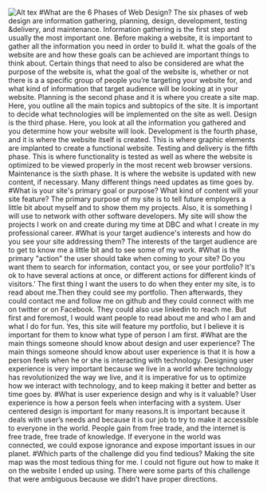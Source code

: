 ![Alt tex](/imgs/SITEMAP.png)
#What are the 6 Phases of Web Design?
 The six phases of web design are information gathering, planning, design, development, testing &delivery, and maintenance.
 Information gathering is the first step and usually the most important one. Before making a website, it is important to gather all the information you need in order to build it. what the goals of the website are and how these goals can be achieved are important things to think about. Certain things that need to also be considered are what the purpose of the website is, what the goal of the website is, whether or not there is a  a specific group of people you’re targeting your website for, and what kind of information that target audience will be looking at in your website.
 Planning is the second phase and it is where you create a site map. Here, you outline all the main topics and subtopics of the site. It is important to decide what technologies will be implemented on the site as well.
 Design  is the third phase. Here, you look at all the information you gathered and you determine how your website will look.
 Development is the fourth phase, and it is where the website itself is created. This is where graphic elements are implanted to create a functional website.
 Testing and delivery is the fifth phase. This is where functionality is tested as well as where the website is optimized to be viewed properly in the most recent web browser versions.
 Maintenance is the sixth phase. It is where the website is updated with new content, if necessary. Many different things need updates as time goes by.
#What is your site's primary goal or purpose? What kind of content will your site feature?
 The primary purpose of my site is to tell future employers a little bit about myself and to show them my projects. Also, it is something I will use to network with other software developers.  My site will show the projects I work on and create during my time at DBC and what I create in my professional career.
#What is your target audience's interests and how do you see your site addressing them?
 The interests of the target audience are to get to know me a little bit and to see some of my work.
#What is the primary "action" the user should take when coming to your site? Do you want them to search for information, contact you, or see your portfolio? It's ok to have several actions at once, or different actions for different kinds of visitors.’
 The first thing I want the users to do when they enter my site, is to read about me.Then they could see my portfolio. Then afterwards, they could contact me and follow me on github and they could connect with me on twitter or on Facebook. They could also use linkedin to reach me. But first and foremost, I would want people to read about me and who I am and what I do for fun. Yes, this site will feature my portfolio, but I believe it is important for them to know what type of person I am first.
#What are the main things someone should know about design and user experience?
 The main things someone should know about user experience is that it is how a person feels when he or she is interacting with technology. Designing user experience is very important because we live in a world where technology has revolutionized the way we live, and it is imperative for us to optimize how we interact with technology, and to keep making it better and better as time goes by.
#What is user experience design and why is it valuable?
 User experience is how a person feels when interfacing with a system. User centered design is important for many reasons.It is important because it deals with user’s needs and because it is our job to try to make it accessible to everyone in the world. People gain from free trade, and the internet is free trade, free trade of knowledge. If everyone in the world was connected, we could expose ignorance and expose important issues in our planet.
#Which parts of the challenge did you find tedious?
 Making the site map was the most tedious thing for me. I could not figure out how to make it on the website I ended up using. There were some parts of this challenge that were ambiguous because we didn’t have proper directions.
